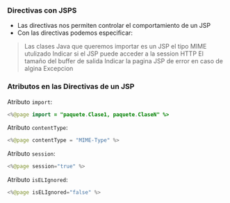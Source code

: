### Directivas con JSPS

- Las directivas nos permiten controlar el comportamiento de un JSP
- Con las directivas podemos especificar:
> Las clases Java que queremos importar es un JSP
> el tipo MIME utulizado
> Indicar si el JSP puede acceder a la session HTTP
> El tamaño del buffer de salida
> Indicar la pagina JSP de error en caso de algina Excepcion

### Atributos en las Directivas de un JSP

Atributo `import`:
```java
<%@page import = "paquete.Clase1, paquete.ClaseN" %>
```

Atributo `contentType`:
```java
<%@page contentType = "MIME-Type" %>
```

Atributo `session`:
```java
<%@page session="true" %>
```

Atributo `isELIgnored`:
```java
<%@page isELIgnored="false" %>
```
